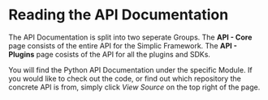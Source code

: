 # Reading the API Documentation

The API Documentation is split into two seperate Groups.
The **API - Core** page consists of the entire API for the Simplic Framework.
The **API - Plugins** page cosists of the API for all the plugins and SDKs.

You will find the Python API Documentation under the specific Module.
If you would like to check out the code, or find out which repository the concrete API is from, simply click _View Source_ on the top right of the page.
